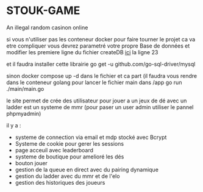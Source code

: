 # STOUK-GAME
An illegal random casinon online

si vous n'utiliser pas les conteneur docker pour faire tourner le projet ca va etre compliquer 
vous devrez parametré votre propre Base de données et modifier les premiere ligne du fichier createDB
[ici](./app/Stouk/database/createDB.go) la ligne 23

et il faudra installer cette librairie
go get -u github.com/go-sql-driver/mysql

sinon docker compose up -d dans le fichier et ca part (il faudra vous rendre dans le conteneur golang pour lancer le fichier main dans /app go run ./main/main.go

le site permet de crée des utilisateur pour jouer a un jeux de dé avec un ladder est un systeme de mmr (pour paser un user admin utiliser le pannel phpmyadmin)


il y a :
- systeme de connection via email et mdp stocké avec Bcrypt
- Systeme de cookie pour gerer les sessions
- page acceuil avec leaderboard
- systeme de boutique pour amelioré les dés
- bouton jouer
- gestion de la queue en direct avec du pairing dynamique
- gestion du ladder avec du mmr et de l'elo
- gestion des historiques des joueurs

